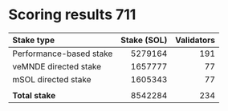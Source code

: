# Scoring results 711

| Stake type              | Stake (SOL)    | Validators     |
|:------------------------|---------------:|---------------:|
| Performance-based stake | 5279164        | 191            |
| veMNDE directed stake   | 1657777        | 77             |
| mSOL directed stake     | 1605343        | 77             |
|                         |                |                |
| **Total stake**         | 8542284        | 234            |